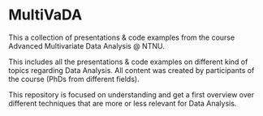 # MultiVaDA
This a collection of presentations &amp; code examples from the course Advanced Multivariate Data Analysis @ NTNU.

This includes all the presentations & code examples on different kind of topics regarding Data Analysis. All content was created by participants of the course (PhDs from different fields).

This repository is focused on understanding and get a first overview over different techniques that are more or less relevant for Data Analysis.
